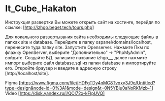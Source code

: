 # It_Cube_Hakaton
Инструкция развертки
Вы можете открыть сайт на хостинге, перейдя по ссылке:
[http://izhgo.beget.tech/tours.php]

Для локального развертывания сайта необходимы следующие файлы в папках site и database.
Перейдите в папку ospanel/domains/localhost, перенесите туда папку site. Запустите Openserver.
Нажмите Пкм по флажку OpenServer, выберите "Дополнительно" -> "PhpMyAdmin", войдите.
Создайте БД, запишите название izhgo__, далее нажмите импорт выберите файл database.sql из папки database и импортируйте его.
Откройте браузер и введите в адресную строку [http://localhost/site].

Figma [https://www.figma.com/file/jHDFgTDy4nMC8Tvqxy3J9o/Untitled?type=design&node-id=0%3A1&mode=design&t=0N5YBju0aNoRKMzb-1]
Video [https://disk.yandex.ru/i/QOI72x-kFlpUVQ]
